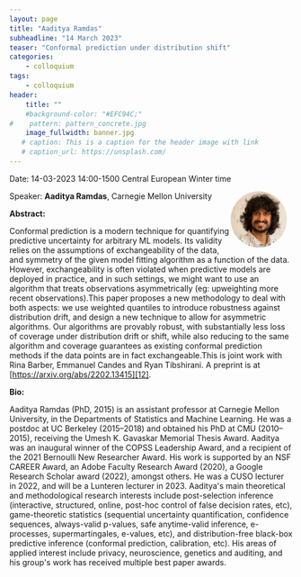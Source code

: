 ```yaml
---
layout: page
title: "Aaditya Ramdas"
subheadline: "14 March 2023"
teaser: "Conformal prediction under distribution shift"
categories:
    - colloquium
tags:
    - colloquium
header:
    title: ""
    #background-color: "#EFC94C;"
#    pattern: pattern_concrete.jpg
    image_fullwidth: banner.jpg
   # caption: This is a caption for the header image with link
   # caption_url: https://unsplash.com/
---
```



Date: 14-03-2023 14:00-1500 Central European Winter time

 <img src="../../members/AadityaRamdas.png"
     alt="Aaditya Ramdas"
     width="100"
     style="float: right; margin-right: 10px; border-radius:50%;" />

Speaker: **Aaditya Ramdas**, Carnegie Mellon University

**Abstract:** <br/>

Conformal prediction is a modern technique for quantifying predictive uncertainty for arbitrary ML models. Its validity relies on the assumptions of exchangeability of the data, and symmetry of the given model fitting algorithm as a function of the data. However, exchangeability is often violated when predictive models are deployed in practice, and in such settings, we might want to use an algorithm that treats observations asymmetrically (eg: upweighting more recent observations).This paper proposes a new methodology to deal with both aspects: we use weighted quantiles to introduce robustness against distribution drift, and design a new technique to allow for asymmetric algorithms. Our algorithms are provably robust, with substantially less loss of coverage under distribution drift or shift, while also reducing to the same algorithm and coverage guarantees as existing conformal prediction methods if the data points are in fact exchangeable.This is joint work with Rina Barber, Emmanuel Candes and Ryan Tibshirani. A preprint is at [https://arxiv.org/abs/2202.13415][12].

**Bio:** <br/>

Aaditya Ramdas (PhD, 2015) is an assistant professor at Carnegie Mellon University, in the Departments of Statistics and Machine Learning. He was a postdoc at UC Berkeley (2015–2018) and obtained his PhD at CMU (2010–2015), receiving the Umesh K. Gavaskar Memorial Thesis Award. Aaditya was an inaugural winner of the COPSS Leadership Award, and a recipient of the 2021 Bernoulli New Researcher Award. His work is supported by an NSF CAREER Award, an Adobe Faculty Research Award (2020), a Google Research Scholar award (2022), amongst others. He was a CUSO lecturer in 2022, and will be a Lunteren lecturer in 2023. Aaditya's main theoretical and methodological research interests include post-selection inference (interactive, structured, online, post-hoc control of false decision rates, etc), game-theoretic statistics (sequential uncertainty quantification, confidence sequences, always-valid p-values, safe anytime-valid inference, e-processes, supermartingales, e-values, etc), and distribution-free black-box predictive inference (conformal prediction, calibration, etc). His areas of applied interest include privacy, neuroscience, genetics and auditing, and his group's work has received multiple best paper awards.



[1]: https://bereau.group/
[2]: /blog/
[9]: /contact/
[3]:https://github.com/undark-lab/swyft
[4]:https://arxiv.org/abs/2011.13951
[5]:http://www.mathben.com/
[6]:https://pubs.acs.org/doi/10.1021/acs.jctc.0c00981
[7]:https://github.com/Ensing-Laboratory/FABULOUS
[8]:www.evozyne.com
[10]:https://arxiv.org/abs/2002.07467
[11]:https://arxiv.org/abs/2206.05032
[12]:https://arxiv.org/abs/2202.13415

